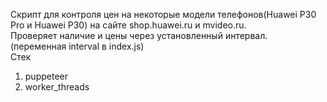 Скрипт для контроля цен на некоторые модели телефонов(Huawei P30 Pro и Huawei P30) на сайте shop.huawei.ru и mvideo.ru.<br>
Проверяет наличие и цены через установленный интервал. (переменная interval в index.js)<br>
Стек<br>
1. puppeteer
2. worker_threads
